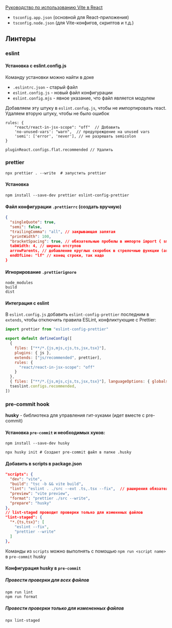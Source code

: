 
[Руководство по использованию Vite в React](https://www.dev-notes.ru/articles/react/guide-to-using-vite-with-react/#introduction)

- `tsconfig.app.json` (основной для React-приложения)
- `tsconfig.node.json` (для Vite-конфигов, скриптов и т.д.)

## Линтеры

### eslint

#### Установка с eslint.config.js

Команду установки можно найти в доке

- `.eslintrc.json` - старый файл
- `eslint.config.js` - новый файл конфигурации
- `eslint.config.mjs` - явное указание, что файл является модулем

Добавляем эту штуку в `eslint.confug.js`, чтобы не импортировать react. Удаляем вторую штуку, чтобы не было ошибок

```tsx
rules: {  
	"react/react-in-jsx-scope": "off"  // Добавить
	'no-unused-vars': "warn",  // предупреждение на unused vars
	'semi': ['error', 'never'], // не разрешать semicolon
}

pluginReact.configs.flat.recommended // Удалить 
```

### prettier

```shell
npx prettier . --write  # запустить prettier 
```

#### Установка

```shell
npm install --save-dev prettier eslint-config-prettier
```

#### Файл конфигурации `.prettierrc` (создать вручную)

```json
{
  "singleQuote": true,
  "semi": false,
  "trailingComma": "all", // закрывающая запятая
  "printWidth": 100,
  "bracketSpacing": true, // обязательные пробелы в импорте import { smth } from ...
  tabWidth: 4, // ширина отступов
  arrowParents, // добавление круглых скоробок в стрелочные функции (arg1) => {}
  endOfLine: "lf" // конец строки, так надо
}
```

#### Игнорирование `.prettierignore`

```
node_modules
build
dist
```

#### Интеграция с eslint
В `eslint.config.js` добавить `eslint-config-prettier` последним в `extends`, чтобы отключить правила ESLint, конфликтующие с Prettier:


```js
import prettier from "eslint-config-prettier"

export default defineConfig([
  {
    files: ["**/*.{js,mjs,cjs,ts,jsx,tsx}"],
    plugins: { js },
    extends: ["js/recommended", prettier],
    rules: {
      "react/react-in-jsx-scope": "off"
    }
  },
  { files: ["**/*.{js,mjs,cjs,ts,jsx,tsx}"], languageOptions: { globals: globals.browser } },
  tseslint.configs.recommended,
])
```


### pre-commit hook

**husky** - библиотека для управления гит-хуками (идет вместе с pre-commit)

#### Установка `pre-commit` и необходимых хуков:

```shell
npm install --save-dev husky

npx husky init # Создает pre-commit файл в папке .husky
```


#### Добавить в scripts в package.json

```json
"scripts": {  
  "dev": "vite",  
  "build": "tsc -b && vite build",  
  "lint": "eslint . ./src --ext .ts,.tsx --fix",  // раширения обязательно, так как файлы .ts и .tsx не проверяются автоматически
  "preview": "vite preview",  
  "format": "prettier ./src --write",  
  "prepare": "husky"  
},
// list-staged проводит проверки только для изменнных файлов
"lint-staged": {  
  "*.{ts,tsx}": [  
    "eslint --fix",  
    "prettier --write"  
  ]  
},
```

Команды из `scripts` можно выполнять с помощью `npm run <script name>` в `pre-commit` husky

#### Конфигурация husky в `pre-commit`

##### Провести проверки для всех файлов

```
npm run lint
npm run format
```

##### Провести проверки только для измененных файлов

```
npx lint-staged
```



